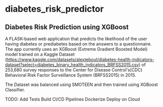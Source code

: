 # diabetes_risk_predictor

## Diabetes Risk Prediction using XGBoost

A FLASK-based web application that predicts the likelihood of the user having diabetes or prediabetes based on the answers to a questionnaire. The app currently uses an XGBoost (Extreme Gradient Boosted Model) model trained on a Kaggle Dataset (https://www.kaggle.com/datasets/alexteboul/diabetes-health-indicators-dataset?select=diabetes_binary_health_indicators_BRFSS2015.csv) of 253,680 survey responses to the Center for Disease Control's(CDC)  Behavioral Risk Factor Surveillance System (BRFSS2015) in 2015.

The Dataset was balanced using SMOTEEN and then trained using XGBoost Classifier.


TODO:
Add Tests
Build CI/CD Pipelines
Dockerize
Deploy on Cloud




